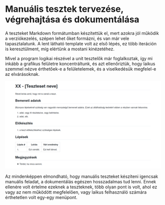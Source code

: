# Manuális tesztek tervezése, végrehajtása és dokumentálása

A teszteket Markdown formátumban készítettük el, mert azokra jól működik a verziókezelés, szépen lehet őket formázni, és van már vele tapasztalatunk.
A lent látható template volt az első lépés, ez több iteráción is keresztülment, míg elértünk a mostani kinézetéhez.

Mivel a program logikai részével a unit tesztelők már foglalkoztak, így mi inkább a grafikus felületre koncentráltunk, és azt ellenőriztük, hogy laikus szemmel nézve érthetőek-e a felületelemek, és a viselkedésük megfelel-e az elvárásoknak.

![](images/04-manual-tests.png)

Az mindenképpen elmondható, hogy manuális teszteket készíteni igencsak manuális feladat, a dokumentálás egészen hosszadalmas tud lenni.
Ennek ellenére volt értelme ezeknek a teszteknek, több olyan pont is volt, ahol ez vagy az nem működött megfelelően, vagy laikus felhasználó számára érthetetlen volt egy-egy menüpont.